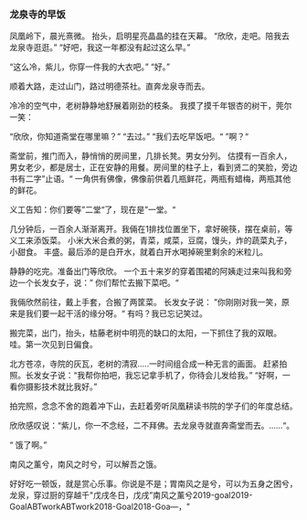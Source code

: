 
### 龙泉寺的早饭

凤凰岭下，晨光熹微。
抬头，启明星亮晶晶的挂在天幕。
“欣欣，走吧。陪我去龙泉寺逛逛。”
“好吧，我这一年都没有起过这么早。”

“这么冷，紫儿，你穿一件我的大衣吧。”
“好。”

顺着大路，走过山门，路过明德茶社。直奔龙泉寺而去。

冷冷的空气中，老树静静地舒展着刚劲的枝条。 我摸了摸千年银杏的树干，莞尔一笑：

“欣欣，你知道斋堂在哪里嘛？”
“去过。”
“我们去吃早饭吧。“
”啊？“ 

斋堂前，推门而入，静悄悄的房间里，几排长凳。男女分列。 估摸有一百余人，男女老少，都是居士，正在安静的用餐。房间里的柱子上，看到贤二的笑脸，旁边书有二字”止语。“ 一角供有佛像，佛像前供着几瓶鲜花，两瓶有蜡梅，两瓶其他的鲜花。

义工告知：你们要等”二堂“了，现在是”一堂。“

几分钟后，一百余人渐渐离开。我倆在1排找位置坐下，拿好碗筷，摆在桌前，等义工来添饭菜。 小米大米合煮的粥，青菜，咸菜，豆腐，馒头，炸的蔬菜丸子，小甜食。 丰盛。最后添的是白开水，就着白开水喝掉碗里剩余的米粒儿。

静静的吃完。准备出门等欣欣。 一个五十来岁的穿着围裙的阿姨走过来叫我和旁边一个长发女子，说：” 你们帮忙去搬下菜吧。“

我倆欣然前往，戴上手套，合搬了两筐菜。 长发女子说： ”你刚刚对我一笑，原来是我们要一起干活的缘分呀。“ 有吗？我已忘记笑过。

搬完菜，出门，抬头，枯藤老树中明亮的缺口的太阳，一下抓住了我的双眼。 哇。第一次见到日偏食。

北方苍凉，寺院的灰瓦，老树的清寂.....一时间组合成一种无言的画面。
赶紧拍照。长发女子说：“我帮你拍吧，我忘记拿手机了，你待会儿发给我。”
“好啊，一看你摄影技术就比我好。”

拍完照，念念不舍的跑着冲下山，去赶着旁听凤凰耕读书院的学子们的年度总结。

欣欣感叹说：“紫儿，你一不念经，二不拜佛。去龙泉寺就直奔斋堂而去。......“。

“ 饿了啊。”

南风之薰兮，南风之时兮，可以解吾之饿。

好好吃一顿饭，就是赏心乐事。你说是不是；胃南风之是兮，可以为五身之困兮，龙泉，穿过厨的穿越千"戊戌冬日，戊戌”南风之薰兮2019-goal2019-GoalABTworkABTwork2018-Goal2018-Goa—，"
